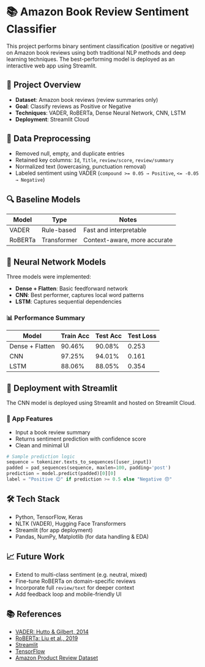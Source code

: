 # 📚 Amazon Book Review Sentiment Classifier

This project performs binary sentiment classification (positive or negative) on Amazon book reviews using both traditional NLP methods and deep learning techniques. The best-performing model is deployed as an interactive web app using Streamlit.

## 📌 Project Overview

- **Dataset**: Amazon book reviews (review summaries only)
- **Goal**: Classify reviews as Positive or Negative
- **Techniques**: VADER, RoBERTa, Dense Neural Network, CNN, LSTM
- **Deployment**: Streamlit Cloud

## 🧹 Data Preprocessing

- Removed null, empty, and duplicate entries
- Retained key columns: `Id`, `Title`, `review/score`, `review/summary`
- Normalized text (lowercasing, punctuation removal)
- Labeled sentiment using VADER (`compound >= 0.05 → Positive`, `<= -0.05 → Negative`)

## 🔍 Baseline Models

| Model     | Type          | Notes                            |
|-----------|---------------|----------------------------------|
| VADER     | Rule-based    | Fast and interpretable           |
| RoBERTa   | Transformer   | Context-aware, more accurate     |

## 🧠 Neural Network Models

Three models were implemented:

- **Dense + Flatten**: Basic feedforward network
- **CNN**: Best performer, captures local word patterns
- **LSTM**: Captures sequential dependencies

### 📊 Performance Summary

| Model           | Train Acc | Test Acc | Test Loss |
|----------------|-----------|----------|-----------|
| Dense + Flatten| 90.46%    | 90.08%   | 0.253     |
| CNN            | 97.25%    | 94.01%   | 0.161     |
| LSTM           | 88.06%    | 88.05%   | 0.354     |

## 🚀 Deployment with Streamlit

The CNN model is deployed using Streamlit and hosted on Streamlit Cloud.

### 🔧 App Features

- Input a book review summary
- Returns sentiment prediction with confidence score
- Clean and minimal UI

```python
# Sample prediction logic
sequence = tokenizer.texts_to_sequences([user_input])
padded = pad_sequences(sequence, maxlen=100, padding='post')
prediction = model.predict(padded)[0][0]
label = "Positive 😊" if prediction >= 0.5 else "Negative 😞"
```

## 🛠️ Tech Stack

- Python, TensorFlow, Keras
- NLTK (VADER), Hugging Face Transformers
- Streamlit (for app deployment)
- Pandas, NumPy, Matplotlib (for data handling & EDA)

## 📈 Future Work

- Extend to multi-class sentiment (e.g. neutral, mixed)
- Fine-tune RoBERTa on domain-specific reviews
- Incorporate full `review/text` for deeper context
- Add feedback loop and mobile-friendly UI

## 📚 References

- [VADER: Hutto & Gilbert, 2014](https://ojs.aaai.org/index.php/ICWSM/article/view/14550)
- [RoBERTa: Liu et al., 2019](https://arxiv.org/abs/1907.11692)
- [Streamlit](https://streamlit.io)
- [TensorFlow](https://www.tensorflow.org)
- [Amazon Product Review Dataset](https://nijianmo.github.io/amazon/index.html)
